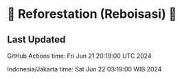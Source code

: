 
# 🌳 Reforestation (Reboisasi) 🌲

## Last Updated

GitHub Actions time: Fri Jun 21 20:19:00 UTC 2024

Indonesia/Jakarta time: Sat Jun 22 03:19:00 WIB 2024
